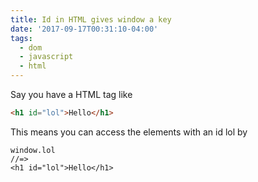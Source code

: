 ```yaml
---
title: Id in HTML gives window a key
date: '2017-09-17T00:31:10-04:00'
tags:
  - dom
  - javascript
  - html
---
```


Say you have a HTML tag like

```html
<h1 id="lol">Hello</h1>
```

This means you can access the elements with an id lol by

```
window.lol
//=>
<h1 id=​"lol">​Hello​</h1>​
```
